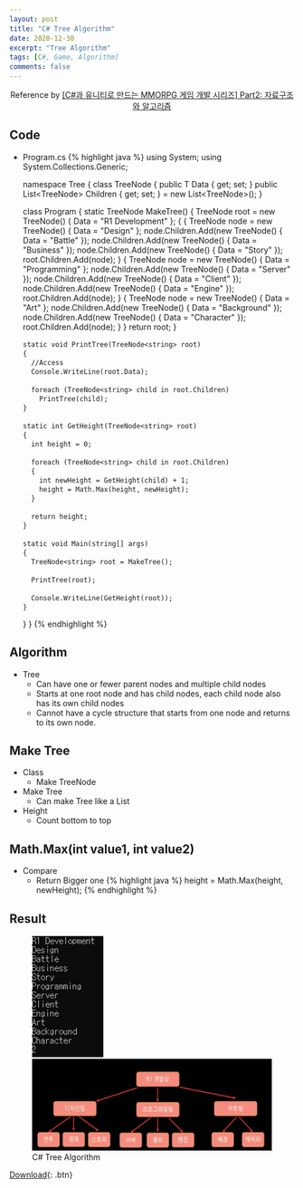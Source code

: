 ```yaml
---
layout: post
title: "C# Tree Algorithm"
date: 2020-12-30
excerpt: "Tree Algorithm"
tags: [C#, Game, Algorithm]
comments: false
---
```



<center>Reference by <a href="https://www.inflearn.com/course/%EC%9C%A0%EB%8B%88%ED%8B%B0-mmorpg-%EA%B0%9C%EB%B0%9C-part2/dashboard">[C#과 유니티로 만드는 MMORPG 게임 개발 시리즈] Part2: 자료구조와 알고리즘</a></center>

## Code
* Program.cs
{% highlight java %}
  using System;
  using System.Collections.Generic;

  namespace Tree
  {
    class TreeNode<T>
    {
      public T Data { get; set; }
      public List<TreeNode<T>> Children { get; set; } = new List<TreeNode<T>>();
    }

    class Program
    {
      static TreeNode<string> MakeTree()
      {
        TreeNode<string> root = new TreeNode<string>() { Data = "R1 Development" };
        {
          {
            TreeNode<string> node = new TreeNode<string>() { Data = "Design" };
            node.Children.Add(new TreeNode<string>() { Data = "Battle" });
            node.Children.Add(new TreeNode<string>() { Data = "Business" });
            node.Children.Add(new TreeNode<string>() { Data = "Story" });
            root.Children.Add(node);
          }
          {
            TreeNode<string> node = new TreeNode<string>() { Data = "Programming" };
            node.Children.Add(new TreeNode<string>() { Data = "Server" });
            node.Children.Add(new TreeNode<string>() { Data = "Client" });
            node.Children.Add(new TreeNode<string>() { Data = "Engine" });
            root.Children.Add(node);
          }
          {
            TreeNode<string> node = new TreeNode<string>() { Data = "Art" };
            node.Children.Add(new TreeNode<string>() { Data = "Background" });
            node.Children.Add(new TreeNode<string>() { Data = "Character" });
            root.Children.Add(node);
          }
        }
        return root;
      }

      static void PrintTree(TreeNode<string> root)
      {
        //Access
        Console.WriteLine(root.Data);

        foreach (TreeNode<string> child in root.Children)
          PrintTree(child);
      }

      static int GetHeight(TreeNode<string> root)
      {
        int height = 0;
            
        foreach (TreeNode<string> child in root.Children)
        {
          int newHeight = GetHeight(child) + 1;
          height = Math.Max(height, newHeight);
        }

        return height;
      }

      static void Main(string[] args)
      {
        TreeNode<string> root = MakeTree();

        PrintTree(root);

        Console.WriteLine(GetHeight(root));
      }
    }
  }
{% endhighlight %}

## Algorithm
* Tree
  - Can have one or fewer parent nodes and multiple child nodes
  - Starts at one root node and has child nodes, each child node also has its own child nodes
  - Cannot have a cycle structure that starts from one node and returns to its own node.


## Make Tree
* Class
  - Make TreeNode<T>
* Make Tree
  - Can make Tree like a List
* Height
  - Count bottom to top


## Math.Max(int value1, int value2)
* Compare
  - Return Bigger one
{% highlight java %}
  height = Math.Max(height, newHeight);
{% endhighlight %}


## Result
<figure class="half">
  <a href="/assets/img/posts/cshap_tree/0.jpg"><img src="/assets/img/posts/cshap_tree/0.jpg"></a>
  <a href="/assets/img/posts/cshap_tree/1.jpg"><img src="/assets/img/posts/cshap_tree/1.jpg"></a>
	<figcaption>C# Tree Algorithm</figcaption>
</figure>

[Download](https://github.com/leehuhlee/CShap){: .btn}
